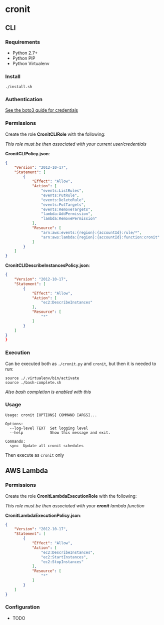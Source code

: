 cronit
======

## CLI

### Requirements

* Python 2.7+
* Python PIP
* Python Virtualenv

### Install

`./install.sh`

### Authentication

[]()
[See the boto3 guide for credentials](http://boto3.readthedocs.io/en/latest/guide/configuration.html#credentials)

### Permissions

Create the role **CronitCLIRole** with the following:

*This role must be then associated with your current user/credentials*

**CronitCLIPolicy.json**:

```json
{
    "Version": "2012-10-17",
    "Statement": [
        {
            "Effect": "Allow",
            "Action": [
                "events:ListRules",
                "events:PutRule",
                "events:DeleteRule",
                "events:PutTargets",
                "events:RemoveTargets",
                "lambda:AddPermission",
                "lambda:RemovePermission"
            ],
            "Resource": [
                "arn:aws:events:{region}:{accountId}:rule/*",
                "arn:aws:lambda:{region}:{accountId}:function:cronit"
            ]
        }
    ]
}
```

**CronitCLIDescribeInstancesPolicy.json**:

```json
{
    "Version": "2012-10-17",
    "Statement": [
        {
            "Effect": "Allow",
            "Action": [
                "ec2:DescribeInstances"
            ],
            "Resource": [
                "*"
            ]
        }
    ]
}
}
```


### Execution

Can be executed both as `./cronit.py` and `cronit`, but then it is needed to run:

```
source ./.virtualenv/bin/activate
source ./bash-complete.sh
```

*Also bash completion is enabled with this*

### Usage

```
Usage: cronit [OPTIONS] COMMAND [ARGS]...

Options:
  --log-level TEXT  Set logging level
  --help            Show this message and exit.

Commands:
  sync  Update all cronit schedules
```

Then execute as `cronit` only

## AWS Lambda

### Permissions

Create the role **CronitLambdaExecutionRole** with the following:

*This role must be then associated with your **cronit** lambda function*

**CronitLambdaExecutionPolicy.json**:

```json
{
    "Version": "2012-10-17",
    "Statement": [
        {
            "Effect": "Allow",
            "Action": [
                "ec2:DescribeInstances",
                "ec2:StartInstances",
                "ec2:StopInstances"
            ],
            "Resource": [
                "*"
            ]
        }
    ]
}
```


### Configuration

* TODO
